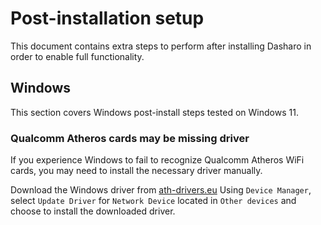 # Post-installation setup

This document contains extra steps to perform after installing Dasharo in order
to enable full functionality.

## Windows

This section covers Windows post-install steps tested on Windows 11.

### Qualcomm Atheros cards may be missing driver

If you experience Windows to fail to recognize Qualcomm Atheros WiFi cards,
you may need to install the necessary driver manually.

Download the Windows driver from [ath-drivers.eu](https://www.ath-drivers.eu/download-driver-nr-382-for-atheros-QCA6174A-and-Windows10.html)
Using `Device Manager`, select `Update Driver` for `Network Device` located in
`Other devices` and choose to install the downloaded driver.
